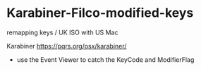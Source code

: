 # Karabiner-Filco-modified-keys
remapping keys / UK ISO with US Mac

Karabiner
https://pqrs.org/osx/karabiner/
* use the Event Viewer to catch the KeyCode and ModifierFlag
